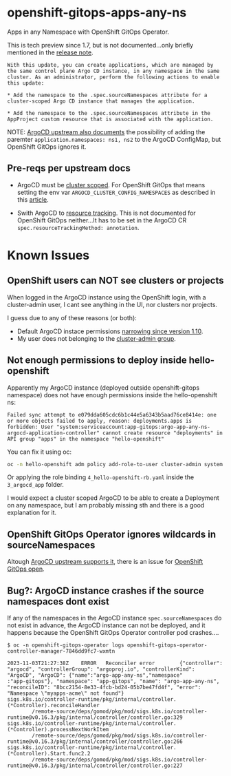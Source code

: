 # openshift-gitops-apps-any-ns
Apps in any Namespace with OpenShift GitOps Operator.

This is tech preview since 1.7, but is not documented...only briefly mentioned
in the [release note](https://docs.openshift.com/container-platform/4.10/cicd/gitops/gitops-release-notes.html#gitops-release-notes-1-7-0_gitops-release-notes).

``````
With this update, you can create applications, which are managed by the same control plane Argo CD instance, in any namespace in the same cluster. As an administrator, perform the following actions to enable this update:

* Add the namespace to the .spec.sourceNamespaces attribute for a cluster-scoped Argo CD instance that manages the application.

* Add the namespace to the .spec.sourceNamespaces attribute in the AppProject custom resource that is associated with the application.
``````

NOTE: [ArgoCD upstream also documents](https://argo-cd.readthedocs.io/en/stable/operator-manual/app-any-namespace/#change-workload-startup-parameters) the possibility of adding the paremter
`application.namespaces: ns1, ns2` to the ArgoCD ConfigMap, but OpenShift GitOps ignores it.

## Pre-reqs per upstream docs

* ArgoCD must be [cluster scoped](https://argo-cd.readthedocs.io/en/stable/operator-manual/app-any-namespace/#cluster-scoped-argo-cd-installation). For OpenShift GitOps that
means  setting the env var `ARGOCD_CLUSTER_CONFIG_NAMESPACES` as described in this [article](https://developers.redhat.com/articles/2023/03/06/5-global-environment-variables-provided-openshift-gitops#5_environment_variables__details).

* Swith ArgoCD to [resource tracking](https://argo-cd.readthedocs.io/en/stable/operator-manual/app-any-namespace/#switch-resource-tracking-method). This is not documented
for OpenShift GitOps neither...It has to be set in the ArgoCD CR `spec.resourceTrackingMethod: annotation`.

# Known Issues

## OpenShift users can NOT see clusters or projects

When logged in the ArgoCD instance using the OpenShift login,
with a cluster-admin user, I cant see anything in the UI, nor clusters
nor projects.

I guess due to any of these reasons (or both):

  * Default ArgoCD instace permissions [narrowing since version 1.10](https://issues.redhat.com/browse/GITOPS-3032).
  * My user does not belonging to the [cluster-admin group](https://docs.openshift.com/gitops/1.10/accesscontrol_usermanagement/configuring-sso-on-argo-cd-using-dex.html#gitops-dex-role-mappings_configuring-sso-for-argo-cd-using-dex).

## Not enough permissions to deploy inside hello-openshift
Apparently my ArgoCD instance (deployed outside openshift-gitops namespace) does not have
enough permissions inside the hello-openshift ns:

```
Failed sync attempt to e079dda605cdc6b1c44e5a6343b5aad76ce8414e: one or more objects failed to apply, reason: deployments.apps is forbidden: User "system:serviceaccount:app-gitops:argo-app-any-ns-argocd-application-controller" cannot create resource "deployments" in API group "apps" in the namespace "hello-openshift"
```

You can fix it using oc:
```bash
oc -n hello-openshift adm policy add-role-to-user cluster-admin system:serviceaccount:app-gitops:argo-app-any-ns-argocd-application-controller
```

Or applying the role binding `4_hello-openshift-rb.yaml` inside the
`3_argocd_app` folder.

I would expect a cluster scoped ArgoCD to be able to create a Deployment on any namespace,
but I am probably missing sth and there is a good explanation for it.

## OpenShift GitOps Operator ignores wildcards in sourceNamespaces

Altough [ArgoCD upstream supports it](https://argo-cd.readthedocs.io/en/stable/operator-manual/app-any-namespace/#change-workload-startup-parameters), there is an issue for
[OpenShift GitOps open](https://issues.redhat.com/browse/RFE-4535).

## Bug?: ArgoCD instance crashes if the source namespaces dont exist

If any of the namespaces in the ArgoCD instance `spec.sourceNamespaces` do not
exist in advance, the ArgoCD instance can not be deployed, and it happens
because the OpenShift GitOps Operator controller pod crashes....

```
$ oc -n openshift-gitops-operator logs openshift-gitops-operator-controller-manager-7846dd9fc7-wxmtn

2023-11-03T21:27:38Z    ERROR   Reconciler error        {"controller": "argocd", "controllerGroup": "argoproj.io", "controllerKind": "ArgoCD", "ArgoCD": {"name":"argo-app-any-ns","namespace"
:"app-gitops"}, "namespace": "app-gitops", "name": "argo-app-any-ns", "reconcileID": "8bcc2154-8e33-4fcb-bd24-05b7be47fd4f", "error": "Namespace \"myapps-acme\" not found"}
sigs.k8s.io/controller-runtime/pkg/internal/controller.(*Controller).reconcileHandler
        /remote-source/deps/gomod/pkg/mod/sigs.k8s.io/controller-runtime@v0.16.3/pkg/internal/controller/controller.go:329
sigs.k8s.io/controller-runtime/pkg/internal/controller.(*Controller).processNextWorkItem
        /remote-source/deps/gomod/pkg/mod/sigs.k8s.io/controller-runtime@v0.16.3/pkg/internal/controller/controller.go:266
sigs.k8s.io/controller-runtime/pkg/internal/controller.(*Controller).Start.func2.2
        /remote-source/deps/gomod/pkg/mod/sigs.k8s.io/controller-runtime@v0.16.3/pkg/internal/controller/controller.go:227
```